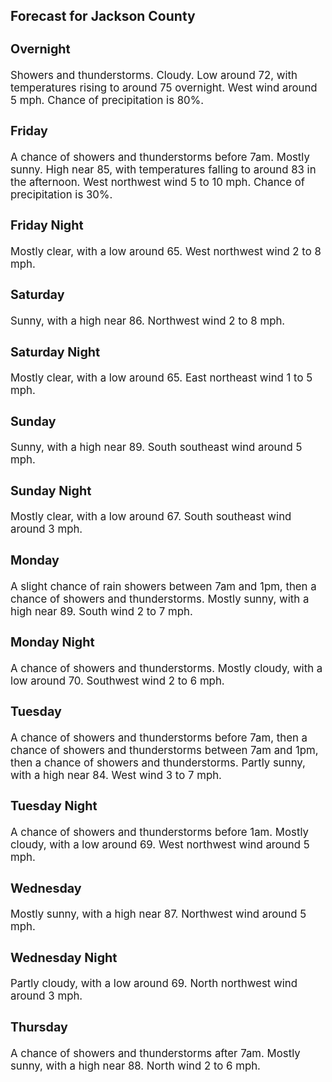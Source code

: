<div>
   <h2>Forecast for Jackson County</h2>
   <p>
      <div style="font-size:120%">
         <h3>Overnight</h3>Showers and thunderstorms. Cloudy. Low around 72, with temperatures rising to around 75 overnight. West wind around 5 mph.
         Chance of precipitation is 80%.<br></div>
   </p>
   <p>
      <div style="font-size:120%">
         <h3>Friday</h3>A chance of showers and thunderstorms before 7am. Mostly sunny. High near 85, with temperatures falling to around 83 in the
         afternoon. West northwest wind 5 to 10 mph. Chance of precipitation is 30%.<br></div>
   </p>
   <p>
      <div style="font-size:120%">
         <h3>Friday Night</h3>Mostly clear, with a low around 65. West northwest wind 2 to 8 mph.<br></div>
   </p>
   <p>
      <div style="font-size:120%">
         <h3>Saturday</h3>Sunny, with a high near 86. Northwest wind 2 to 8 mph.<br></div>
   </p>
   <p>
      <div style="font-size:120%">
         <h3>Saturday Night</h3>Mostly clear, with a low around 65. East northeast wind 1 to 5 mph.<br></div>
   </p>
   <p>
      <div style="font-size:120%">
         <h3>Sunday</h3>Sunny, with a high near 89. South southeast wind around 5 mph.<br></div>
   </p>
   <p>
      <div style="font-size:120%">
         <h3>Sunday Night</h3>Mostly clear, with a low around 67. South southeast wind around 3 mph.<br></div>
   </p>
   <p>
      <div style="font-size:120%">
         <h3>Monday</h3>A slight chance of rain showers between 7am and 1pm, then a chance of showers and thunderstorms. Mostly sunny, with a high
         near 89. South wind 2 to 7 mph.<br></div>
   </p>
   <p>
      <div style="font-size:120%">
         <h3>Monday Night</h3>A chance of showers and thunderstorms. Mostly cloudy, with a low around 70. Southwest wind 2 to 6 mph.<br></div>
   </p>
   <p>
      <div style="font-size:120%">
         <h3>Tuesday</h3>A chance of showers and thunderstorms before 7am, then a chance of showers and thunderstorms between 7am and 1pm, then a chance
         of showers and thunderstorms. Partly sunny, with a high near 84. West wind 3 to 7 mph.<br></div>
   </p>
   <p>
      <div style="font-size:120%">
         <h3>Tuesday Night</h3>A chance of showers and thunderstorms before 1am. Mostly cloudy, with a low around 69. West northwest wind around 5 mph.<br></div>
   </p>
   <p>
      <div style="font-size:120%">
         <h3>Wednesday</h3>Mostly sunny, with a high near 87. Northwest wind around 5 mph.<br></div>
   </p>
   <p>
      <div style="font-size:120%">
         <h3>Wednesday Night</h3>Partly cloudy, with a low around 69. North northwest wind around 3 mph.<br></div>
   </p>
   <p>
      <div style="font-size:120%">
         <h3>Thursday</h3>A chance of showers and thunderstorms after 7am. Mostly sunny, with a high near 88. North wind 2 to 6 mph.<br></div>
   </p>
</div>